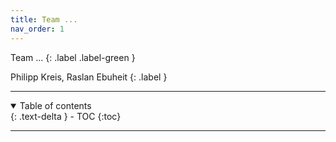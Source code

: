 ```yaml
---
title: Team ...
nav_order: 1
---
```


Team ...
{: .label .label-green }

Philipp Kreis, Raslan Ebuheit
{: .label }

---

<details open markdown="block">
  <summary>
    Table of contents
  </summary>
  {: .text-delta }
- TOC
{:toc}
  
---
